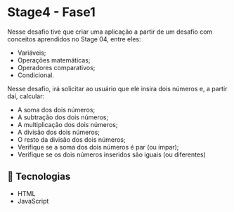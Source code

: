 # **Stage4 -** Fase1

Nesse desafio tive que criar uma aplicação a partir de um desafio com conceitos aprendidos no Stage 04, entre eles:

- Variáveis;
- Operações matemáticas;
- Operadores comparativos;
- Condicional.

Nesse desafio, irá solicitar ao usuário que ele insira dois números e, a partir daí, calcular:

- A soma dos dois números;
- A subtração dos dois números;
- A multiplicação dos dois números;
- A divisão dos dois números;
- O resto da divisão dos dois números;
- Verifique se a soma dos dois números é par (ou ímpar);
- Verifique se os dois números inseridos são iguais (ou diferentes)

## 🔧 Tecnologias

- HTML
- JavaScript
